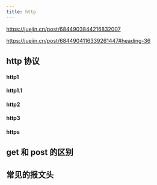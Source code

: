 ```yaml
---
title: http
---
```


https://juejin.cn/post/6844903844216832007

https://juejin.cn/post/6844904116339261447#heading-36

## http 协议

#### http1

#### http1.1

#### http2

#### http3

#### https

## get 和 post 的区别

## 常见的报文头


